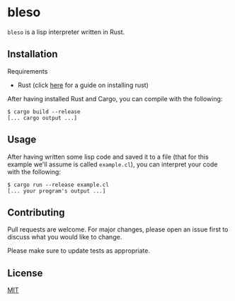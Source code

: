 bleso
=====

`bleso` is a lisp interpreter written in Rust.

Installation
------------

Requirements

* Rust (click [here](https://www.rust-lang.org/en-US/install.html) for a guide
  on installing rust)

After having installed Rust and Cargo, you can compile with the following:

```shell
$ cargo build --release
[... cargo output ...]
```

Usage
-----

After having written some lisp code and saved it to a file (that for this
example we'll assume is called `example.cl`), you can interpret your code with
the following:

```shell
$ cargo run --release example.cl
[... your program's output ...]
```

Contributing
------------

Pull requests are welcome.
For major changes, please open an issue first to discuss what you would like to change.

Please make sure to update tests as appropriate.

License
-------

[MIT](https://choosealicense.com/licenses/mit/)
